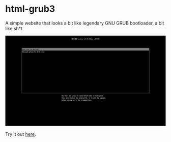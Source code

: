 # html-grub3
<p>A simple website that looks a bit like legendary GNU GRUB bootloader, a bit like sh*t</p>

<img src="https://github.com/Carp300/Carp300/blob/main/assets/html-grub3.png?raw=true">

Try it out <a href="https://carp300.github.io/html-grub3/">here</a>.
